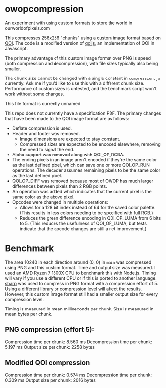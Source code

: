 # owopcompression
An experiment with using custom formats to store the world in ourworldofpixels.com

This compresses 256x256 "chunks" using a custom image format based on [QOI](https://qoiformat.org/). The code is a modified version of [qoijs](https://github.com/kchapelier/qoijs), an implementation of QOI in Javascript.

The primary advantage of this custom image format over PNG is speed (both compression and decompression), with file sizes typically also being smaller.

The chunk size cannot be changed with a single constant in `compression.js` currently. Ask me if you'd like to use this with a different chunk size. Performance of custom sizes is untested, and the benchmark script won't work without some changes.

This file format is currently unnamed

This repo does not currently have a specification PDF. The primary changes that have been made to the QOI image format are as follows:
  - Deflate compression is used.
  - Header and footer was removed. 
    - Image dimensions are expected to stay constant.
    - Compressed sizes are expected to be encoded elsewhere, removing the need to signal the end.
  - Alpha support was removed along with QOI_OP_RGBA.
  - The ending pixels in an image aren't encoded if they're the same color as the last defined pixel, which can save one or more QOI_OP_RUN operations. The decoder assumes remaining pixels to be the same color as the last defined pixel.
  - QOI_OP_DIFF was removed because most of OWOP has much larger differences between pixels than 2 RGB points.
  - An operation was added which indicates that the current pixel is the same color as the above pixel.
  - Opcodes were changed in multiple operations:
    - Allows for a 128 bit index instead of 64 for the saved color palette. (This results in less colors needing to be specified with full RGB.)
    - Reduces the green difference encoding in QOI_OP_LUMA from 6 bits to 5. (This reduces the usefulness of QOI_OP_LUMA, but tests indicate that the opcode changes are still a net improvement.)

# Benchmark
The area 10240 in each direction around (0, 0) in `main` was compressed using PNG and this custom format. Time and output size was measured.
I used an AMD Ryzen 7 1800X CPU to benchmark this with Node.js. Timing will vary if you use a different CPU or if this is ported to another language.
[sharp](https://sharp.pixelplumbing.com/) was used to compress in PNG format with a compression effort of 5. Using a different library or compression level will affect the results. However, this custom image format still had a smaller output size for every compression level.

Timing is measured in mean milliseconds per chunk.
Size is measured in mean bytes per chunk.

## PNG compression (effort 5):
Compression time per chunk: 8.560 ms
Decompression time per chunk: 5.197 ms
Output size per chunk: 2258 bytes

## Modified QOI compression
Compression time per chunk: 0.574 ms
Decompression time per chunk: 0.309 ms
Output size per chunk: 2016 bytes